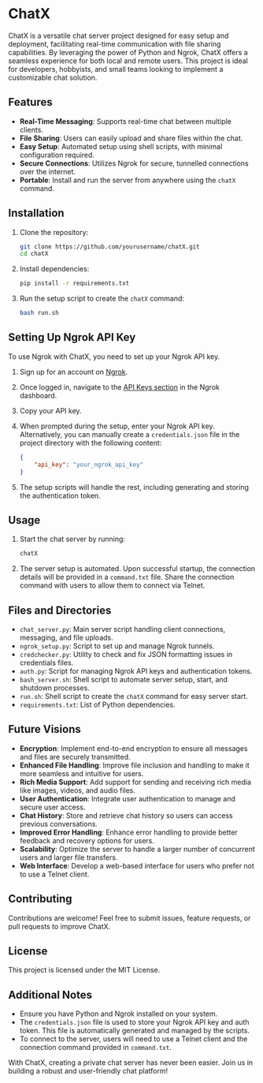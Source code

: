 # ChatX

ChatX is a versatile chat server project designed for easy setup and deployment, facilitating real-time communication with file sharing capabilities. By leveraging the power of Python and Ngrok, ChatX offers a seamless experience for both local and remote users. This project is ideal for developers, hobbyists, and small teams looking to implement a customizable chat solution.

## Features

* **Real-Time Messaging**: Supports real-time chat between multiple clients.
* **File Sharing**: Users can easily upload and share files within the chat.
* **Easy Setup**: Automated setup using shell scripts, with minimal configuration required.
* **Secure Connections**: Utilizes Ngrok for secure, tunnelled connections over the internet.
* **Portable**: Install and run the server from anywhere using the `chatX` command.

## Installation


1. Clone the repository:

   ```sh
   git clone https://github.com/yourusername/chatX.git
   cd chatX
   ```
2. Install dependencies:

   ```sh
   pip install -r requirements.txt
   ```
3. Run the setup script to create the `chatX` command:

   ```sh
   bash run.sh
   ```

## Setting Up Ngrok API Key

To use Ngrok with ChatX, you need to set up your Ngrok API key.


1. Sign up for an account on [Ngrok](https://ngrok.com/).
2. Once logged in, navigate to the [API Keys section](https://dashboard.ngrok.com/get-started/your-authtoken) in the Ngrok dashboard.
3. Copy your API key.
4. When prompted during the setup, enter your Ngrok API key. Alternatively, you can manually create a `credentials.json` file in the project directory with the following content:

   ```json
   {
       "api_key": "your_ngrok_api_key"
   }
   ```
5. The setup scripts will handle the rest, including generating and storing the authentication token.

## Usage


1. Start the chat server by running:

   ```sh
   chatX
   ```
2. The server setup is automated. Upon successful startup, the connection details will be provided in a `command.txt` file. Share the connection command with users to allow them to connect via Telnet.

## Files and Directories

* `chat_server.py`: Main server script handling client connections, messaging, and file uploads.
* `ngrok_setup.py`: Script to set up and manage Ngrok tunnels.
* `credchecker.py`: Utility to check and fix JSON formatting issues in credentials files.
* `auth.py`: Script for managing Ngrok API keys and authentication tokens.
* `bash_server.sh`: Shell script to automate server setup, start, and shutdown processes.
* `run.sh`: Shell script to create the `chatX` command for easy server start.
* `requirements.txt`: List of Python dependencies.

## Future Visions

* **Encryption**: Implement end-to-end encryption to ensure all messages and files are securely transmitted.
* **Enhanced File Handling**: Improve file inclusion and handling to make it more seamless and intuitive for users.
* **Rich Media Support**: Add support for sending and receiving rich media like images, videos, and audio files.
* **User Authentication**: Integrate user authentication to manage and secure user access.
* **Chat History**: Store and retrieve chat history so users can access previous conversations.
* **Improved Error Handling**: Enhance error handling to provide better feedback and recovery options for users.
* **Scalability**: Optimize the server to handle a larger number of concurrent users and larger file transfers.
* **Web Interface**: Develop a web-based interface for users who prefer not to use a Telnet client.

## Contributing

Contributions are welcome! Feel free to submit issues, feature requests, or pull requests to improve ChatX.

## License

This project is licensed under the MIT License.

## Additional Notes

* Ensure you have Python and Ngrok installed on your system.
* The `credentials.json` file is used to store your Ngrok API key and auth token. This file is automatically generated and managed by the scripts.
* To connect to the server, users will need to use a Telnet client and the connection command provided in `command.txt`.

With ChatX, creating a private chat server has never been easier. Join us in building a robust and user-friendly chat platform!